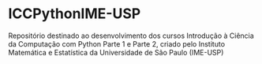 # ICCPythonIME-USP
 Repositório destinado ao desenvolvimento dos cursos Introdução à Ciência da Computação com Python Parte 1 e Parte 2, criado pelo Instituto Matemática e Estatística da Universidade de São Paulo (IME-USP)
